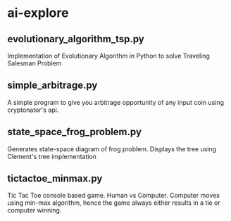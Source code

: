 # ai-explore

## evolutionary_algorithm_tsp.py
Implementation of Evolutionary Algorithm in Python to solve Traveling Salesman Problem

## simple_arbitrage.py
A simple program to give you arbitrage opportunity of any input coin using cryptonator's api.

## state_space_frog_problem.py
Generates state-space diagram of frog problem. Displays the tree using Clement's tree implementation

## tictactoe_minmax.py
Tic Tac Toe console based game. Human vs Computer. Computer moves using min-max algorithm, hence the game always either results in a tie or computer winning.
